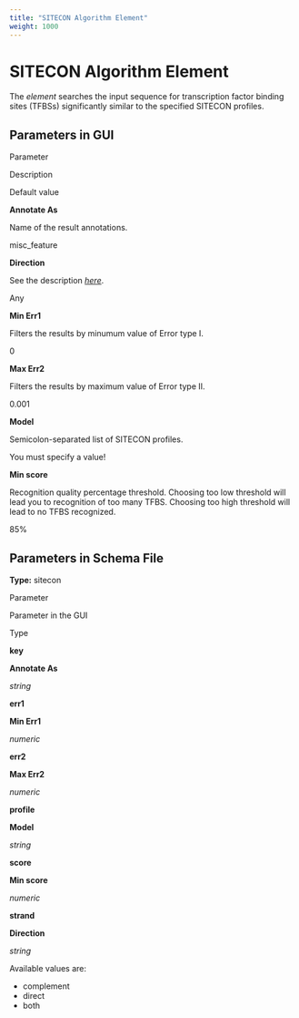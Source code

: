 ```yaml
---
title: "SITECON Algorithm Element"
weight: 1000
---
```



# SITECON Algorithm Element

The _element_ searches the input sequence for transcription factor binding sites (TFBSs) significantly similar to the specified SITECON profiles.

Parameters in GUI
-----------------

Parameter

Description

Default value

**Annotate As**

Name of the result annotations.

misc\_feature

**Direction**

See the description [_here_](../../manipulating-schema/managing-strands/element-direction-in-schema).

Any

**Min Err1**

Filters the results by minumum value of Error type I.

0

**Max Err2**

Filters the results by maximum value of Error type II.

0.001

**Model**

Semicolon-separated list of SITECON profiles.

You must specify a value!

**Min score**

Recognition quality percentage threshold. Choosing too low threshold will lead you to recognition of too many TFBS. Choosing too high threshold will lead to no TFBS recognized.

85%

Parameters in Schema File
-------------------------

**Type:** sitecon

Parameter

Parameter in the GUI

Type

**key**

**Annotate As**

_string_

**err1**

**Min Err1**

_numeric_

**err2**

**Max Err2**

_numeric_

**profile**

**Model**

_string_

**score**

**Min score**

_numeric_

**strand**

**Direction**

_string_

Available values are:

*   complement
*   direct
*   both
